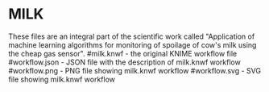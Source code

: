 # MILK
These files are an integral part of the scientific work called "Application of machine learning algorithms for monitoring of spoilage of cow's milk using the cheap gas sensor".
#milk.knwf - the original KNIME workflow file
#workflow.json - JSON file with the description of milk.knwf workflow
#workflow.png - PNG file showing milk.knwf workflow
#workflow.svg - SVG file showing milk.knwf workflow
